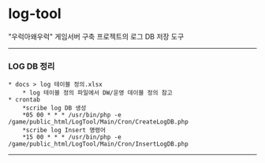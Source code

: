 # log-tool
"우럭아왜우럭" 게임서버 구축 프로젝트의 로그 DB 저장 도구

---
### LOG DB 정리
    * docs > log 테이블 정의.xlsx
        * log 테이블 정의 파일에서 DW/운영 데이블 정의 참고
    * crontab
        *scribe log DB 생성
        *05 00 * * * /usr/bin/php -e /game/public_html/LogTool/Main/Cron/CreateLogDB.php
        *scribe log Insert 명령어
        *15 00 * * * /usr/bin/php -e /game/public_html/LogTool/Main/Cron/InsertLogDB.php

---

